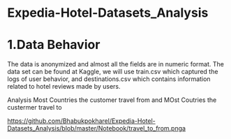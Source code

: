 # Expedia-Hotel-Datasets_Analysis

# 1.Data Behavior
The data is anonymized and almost all the fields are in numeric format. The data set can be found at Kaggle, we will use train.csv which captured the logs of user behavior, and destinations.csv which contains information related to hotel reviews made by users.

Analysis  Most Countries the customer travel from and MOst Coutries the custermer travel to

https://github.com/Bhabukpokharel/Expedia-Hotel-Datasets_Analysis/blob/master/Notebook/travel_to_from.pnga
